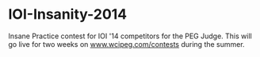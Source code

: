 IOI-Insanity-2014
=================
Insane Practice contest for IOI '14 competitors for the PEG Judge. This will go live for two weeks on www.wcipeg.com/contests  during the summer.
